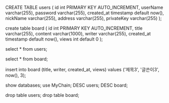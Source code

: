 <!-- 로그인 테이블 생성 -->

CREATE TABLE users (
id int PRIMARY KEY AUTO_INCREMENT,
userName varchar(255),
password varchar(255),
created_at timestamp default now(),
nickName varchar(255),
address varchar(255),
privateKey varchar(255)
);

<!-- 게시판 테이블 생성 -->

create table board (
id int PRIMARY KEY AUTO_INCREMENT,
title varchar(255),
content varchar(1000),
writer varchar(255),
created_at timestamp default now(),
views int default 0
);

<!-- 조회 -->

select \* from users;

select \* from board;

<!-- 게시물 임의로 밀어넣는 insert 쿼리 (test용) -->

insert into board (title, writer, created_at, views) values ('제목3', '글쓴이3', now(), 3);

<!--  -->

show databases;
use MyChain;
DESC users;
DESC board;

<!-- 테이블을 삭제하고 다시 만들경우 -->

drop table users;
drop table board;
